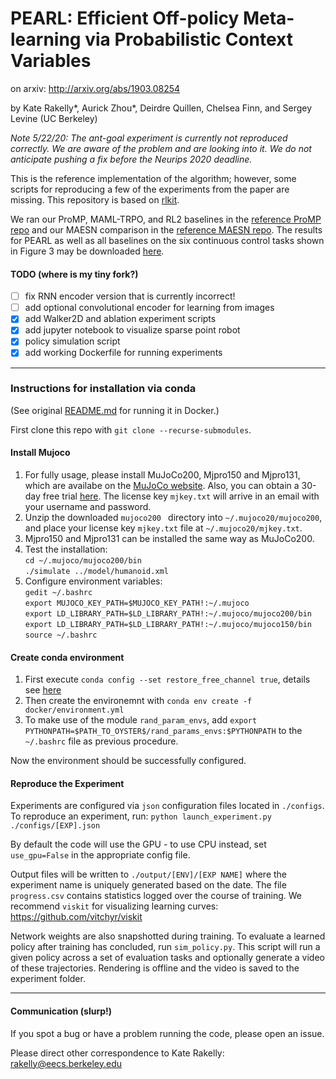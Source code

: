 # PEARL: Efficient Off-policy Meta-learning via Probabilistic Context Variables

on arxiv: http://arxiv.org/abs/1903.08254

by Kate Rakelly*, Aurick Zhou*, Deirdre Quillen, Chelsea Finn, and Sergey Levine (UC Berkeley)

*Note 5/22/20: The ant-goal experiment is currently not reproduced correctly. We are aware of the problem and are looking into it. We do not anticipate pushing a fix before the Neurips 2020 deadline.*

This is the reference implementation of the algorithm; however, some scripts for reproducing a few of the experiments from the paper are missing.
This repository is based on [rlkit](https://github.com/vitchyr/rlkit).

We ran our ProMP, MAML-TRPO, and RL2 baselines in the [reference ProMP repo](https://github.com/jonasrothfuss/ProMP) and our MAESN comparison in the [reference MAESN repo](https://github.com/RussellM2020/maesn_suite).
The results for PEARL as well as all baselines on the six continuous control tasks shown in Figure 3 may be downloaded [here](https://www.dropbox.com/s/3uorwtrqzury6wt/results_cont_control.zip?dl=0).

#### TODO (where is my tiny fork?)
- [ ] fix RNN encoder version that is currently incorrect!
- [ ] add optional convolutional encoder for learning from images
- [x] add Walker2D and ablation experiment scripts
- [x] add jupyter notebook to visualize sparse point robot
- [x] policy simulation script
- [x] add working Dockerfile for running experiments

--------------------------------------

### Instructions for installation via conda

(See original [README.md](https://github.com/katerakelly/oyster) for running it in Docker.)

First clone this repo with `git clone --recurse-submodules`.

#### Install Mujoco

1. For fully usage, please install MuJoCo200, Mjpro150 and Mjpro131, which are availabe on the [MuJoCo website](https://www.roboti.us/index.html). Also, you can obtain a 30-day free trial [here](https://www.roboti.us/license.html). The license key `mjkey.txt` will arrive in an email with your username and password.
2. Unzip the downloaded `mujoco200 ` directory into `~/.mujoco20/mujoco200`, and place your license key `mjkey.txt` file at `~/.mujoco20/mjkey.txt`.
3. Mjpro150 and Mjpro131 can be installed the same way as MuJoCo200.
4. Test the installation:  
  `cd ~/.mujoco/mujoco200/bin`  
  `./simulate ../model/humanoid.xml`
6. Configure environment variables:  
  `gedit ~/.bashrc`  
  `export MUJOCO_KEY_PATH=$MUJOCO_KEY_PATH!:~/.mujoco`  
  `export LD_LIBRARY_PATH=$LD_LIBRARY_PATH!:~/.mujoco/mujoco200/bin`  
  `export LD_LIBRARY_PATH=$LD_LIBRARY_PATH!:~/.mujoco/mujoco150/bin`  
  `source ~/.bashrc`  

#### Create conda environment

1. First execute `conda config --set restore_free_channel true`, details see [here](https://github.com/katerakelly/oyster/issues/16)
2. Then create the environemnt with `conda env create -f docker/environment.yml`
3. To make use of the module `rand_param_envs`, add `export PYTHONPATH=$PATH_TO_OYSTER$/rand_params_envs:$PYTHONPATH` to the `~/.bashrc` file as previous procedure.

Now the environment should be successfully configured.

#### Reproduce the Experiment
Experiments are configured via `json` configuration files located in `./configs`. To reproduce an experiment, run:
`python launch_experiment.py ./configs/[EXP].json`

By default the code will use the GPU - to use CPU instead, set `use_gpu=False` in the appropriate config file.

Output files will be written to `./output/[ENV]/[EXP NAME]` where the experiment name is uniquely generated based on the date.
The file `progress.csv` contains statistics logged over the course of training.
We recommend `viskit` for visualizing learning curves: https://github.com/vitchyr/viskit

Network weights are also snapshotted during training.
To evaluate a learned policy after training has concluded, run `sim_policy.py`.
This script will run a given policy across a set of evaluation tasks and optionally generate a video of these trajectories.
Rendering is offline and the video is saved to the experiment folder.

--------------------------------------
#### Communication (slurp!)

If you spot a bug or have a problem running the code, please open an issue.

Please direct other correspondence to Kate Rakelly: rakelly@eecs.berkeley.edu
